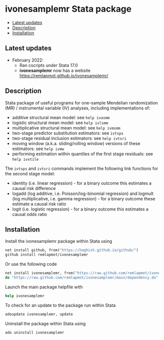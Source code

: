 # ivonesamplemr Stata package

* [Latest updates](#latest-updates)
* [Description](#description)
* [Installation](#installation)

## Latest updates

* February 2022:
  - Ran cscripts under Stata 17.0
  - **ivonesamplemr** now has a website https://remlapmot.github.io/ivonesamplemr/

## Description

Stata package of useful programs for one-sample Mendelian randomization (MR) / instrumental variable (IV) analyses, including implementations of:

* additive structural mean model: see `help ivasmm`
* logistic structural mean model: see `help ivlsmm`
* multiplicative structural mean model: see `help ivmsmm`
* two-stage predictor substitution estimators: see `ivtsps`
* two-stage residual inclusion estimators: see `help ivtsri`
* moving window (a.k.a. sliding/rolling window) versions of these estimators: see `help ivmw`
* performing estimation within quantiles of the first stage residuals: see `help ivxtile`

The `ivtsps` and `ivtsri` commands implement the following link functions for the second stage model: 

* identity (i.e. linear regression) - for a binary outcome this estimates a causal risk difference 
* logadd (log additive, i.e. Poisson/log-binomial regression) and logmult (log multiplicative, i.e. gamma regression) - for a binary outcome these estimate a causal risk ratio
* logit (i.e. logistic regression) - for a binary outcome this estimates a causal odds ratio

## Installation

Install the ivonesamplemr package within Stata using
``` stata
net install github, from("https://haghish.github.io/github/")
github install remlapmot/ivonesamplemr
```

Or use the following code
``` stata
net install ivonesamplemr, from("https://raw.github.com/remlapmot/ivonesamplemr/main/") replace
do "https://raw.github.com/remlapmot/ivonesamplemr/main/dependency.do"
```

Launch the main package helpfile with
``` stata
help ivonesamplemr
```

To check for an update to the package run within Stata
``` stata
adoupdate ivonesamplemr, update
```

Uninstall the package within Stata using
``` stata
ado uninstall ivonesamplemr
```

